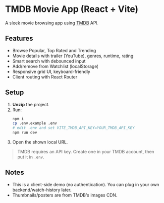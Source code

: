 # TMDB Movie App (React + Vite)

A sleek movie browsing app using [TMDB](https://www.themoviedb.org/) API.

## Features
- Browse Popular, Top Rated and Trending
- Movie details with trailer (YouTube), genres, runtime, rating
- Smart search with debounced input
- Add/remove from Watchlist (localStorage)
- Responsive grid UI, keyboard-friendly
- Client routing with React Router

## Setup
1. **Unzip** the project.
2. Run:
   ```bash
   npm i
   cp .env.example .env
   # edit .env and set VITE_TMDB_API_KEY=YOUR_TMDB_API_KEY
   npm run dev
   ```
3. Open the shown local URL.

> TMDB requires an API key. Create one in your TMDB account, then put it in `.env`.

## Notes
- This is a client-side demo (no authentication). You can plug in your own backend/watch-history later.
- Thumbnails/posters are from TMDB's images CDN.
